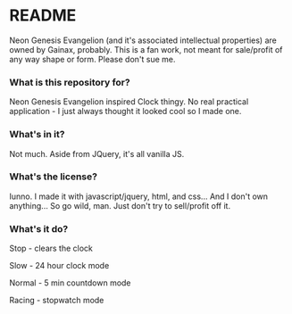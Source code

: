 # README #
Neon Genesis Evangelion (and it's associated intellectual properties) are owned by Gainax, probably. This is a fan work, not meant for sale/profit of any way shape or form. Please don't sue me.

### What is this repository for? ###
Neon Genesis Evangelion inspired Clock thingy. No real practical application - I just always thought it looked cool so I made one.

### What's in it? ###
Not much. Aside from JQuery, it's all vanilla JS.

### What's the license? ###
Iunno. I made it with javascript/jquery, html, and css... And I don't own anything... So go wild, man. Just don't try to sell/profit off it.

### What's it do? ###
Stop - clears the clock

Slow - 24 hour clock mode

Normal - 5 min countdown mode

Racing - stopwatch mode